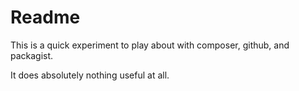 # Readme

This is a quick experiment to play about with composer, github, and packagist.

It does absolutely nothing useful at all.